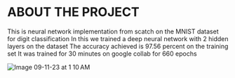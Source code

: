 # ABOUT THE PROJECT

 This is neural network implementation from scatch on the MNIST dataset for digit classification
 In this we trained a deep neural network with 2 hidden layers on the dataset 
 The accuracy achieved is 97.56 percent on the training set 
 It was trained for 30 minutes on google collab for 660 epochs
 

![Image 09-11-23 at 1 10 AM](https://github.com/Veeransh14/Transformer-From-Scratch/assets/144169682/04cd865b-89da-4d6b-a3e2-8d6cc2a10e6c)
